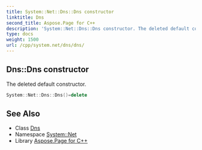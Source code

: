 ```yaml
---
title: System::Net::Dns::Dns constructor
linktitle: Dns
second_title: Aspose.Page for C++
description: 'System::Net::Dns::Dns constructor. The deleted default constructor in C++.'
type: docs
weight: 1500
url: /cpp/system.net/dns/dns/
---
```

## Dns::Dns constructor


The deleted default constructor.

```cpp
System::Net::Dns::Dns()=delete
```

## See Also

* Class [Dns](../)
* Namespace [System::Net](../../)
* Library [Aspose.Page for C++](../../../)
